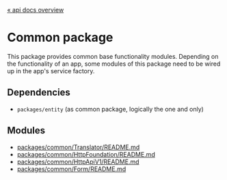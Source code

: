 [« api docs overview](../../../../docs/api.docs.md)

# Common package
This package provides common base functionality modules.
Depending on the functionality of an app,
some modules of this package need to be wired up in the app's service factory.

## Dependencies 
- `packages/entity` (as common package, logically the one and only)

## Modules
- [packages/common/Translator/README.md](translator/README.md)
- [packages/common/HttpFoundation/README.md](http-foundation/README.md)
- [packages/common/HttpApiV1/README.md](http-api-v1/README.md)
- [packages/common/Form/README.md](./Form/README.md)
